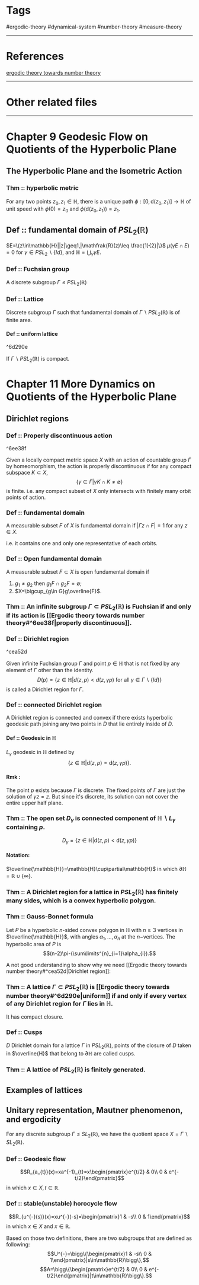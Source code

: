 # Tags
#ergodic-theory #dynamical-system #number-theory #measure-theory 

---

# References
[ergodic theory towards number theory](skim:///Users/zhdeng/Library/CloudStorage/OneDrive-tp3ns/GoodNotes/%E5%8A%A8%E5%8A%9B%E7%B3%BB%E7%BB%9F%20(1)/GTM%20259%20-%20ISBN978-0-85729-020-5%20-%20Manfred%20Einsiedler,%20Thomas%20Ward%20-%20Ergodic%20Theory%20-%20with%20a%20view%20towards%20Number%20Theory.pdf#page=14)

---


# Other related files


---

# Chapter 9 Geodesic Flow on Quotients of the Hyperbolic Plane

## The Hyperbolic Plane and the Isometric Action

### Thm :: hyperbolic metric
For any two points $z_{0},z_{1}\in\mathbb{H}$, there is a unique path $\phi:[0,\text{d}(z_{0},z_{1})]\rightarrow\mathbb{H}$ of unit speed with $\phi(0)=z_{0}$ and $\phi(\text{d}(z_{0},z_{1}))=z_{1}$.

## Def :: fundamental domain of $PSL_{2}(\mathbb{R})$
 $E=\{z\in\mathbb{H}||z|\geq1,|\mathfrak{R}(z)\leq \frac{1}{2}|\}$ 
$\mu(\gamma E\cap E)=0$ for $\gamma\in PSL_{2}\backslash\{Id\}$, and $\mathbb{H}=\bigcup_{\gamma}\gamma E$.


### Def :: Fuchsian group
A discrete subgroup $\Gamma\leq PSL_{2}(\mathbb{R})$

### Def :: Lattice
Discrete subgroup $\Gamma$ such that fundamental domain of $\Gamma\backslash PSL_{2}(\mathbb{R})$ is of finite area.

#### Def :: uniform lattice

^6d290e

If $\Gamma\backslash PSL_{2}(\mathbb{R})$ is compact.


# Chapter 11 More Dynamics on Quotients of the Hyperbolic Plane

## Dirichlet regions
### Def :: Properly discontinuous action

^6ee38f

Given a locally compact metric space $X$ with an action of countable group $\Gamma$ by homeomorphism, the action is properly discontinuous if for any compact subspace $K\subset X$, $$\{\gamma\in\Gamma|\gamma K\cap K\not=\emptyset\}$$ is finite.
i.e. any compact subset of $X$ only intersects with finitely many orbit points of action. 

### Def :: fundamental domain
A measurable subset $F$ of $X$ is fundamental domain if $|\Gamma z\cap F|=1$ for any $z\in X$. 

i.e. it contains one and only one representative of each orbits.

### Def :: Open fundamental domain
A measurable subset $F\subset X$ is open fundamental domain if 
1. $g_{1}\not=g_{2}$ then $g_{1}F\cap g_{2}F=\emptyset$;
2. $X=\bigcup_{g\in G}g\overline{F}$.

### Thm :: An infinite subgroup $\Gamma\subset PSL_{2}(\mathbb{R})$ is Fuchsian if and only if its action is [[Ergodic theory towards number theory#^6ee38f|properly discontinuous]].

### Def :: Dirichlet region

^cea52d

Given infinite Fuchsian group $\Gamma$ and point $p\in\mathbb{H}$ that is not fixed by any element of $\Gamma$ other than the identity.
$$D(p)=\{z\in\mathbb{H}|d(z,p)<d(z,\gamma p)\ \text{for all}\ \gamma\in\Gamma\backslash\{Id\}\}$$
is called a Dirichlet region for $\Gamma$.

### Def :: connected Dirichlet region
A Dirichlet region is connected and convex if there exists hyperbolic geodesic path joining any two points in $D$ that lie entirely inside of $D$.

#### Def :: Geodesic in $\mathbb{H}$
$L_{\gamma}$ geodesic in $\mathbb{H}$ defined by $$\{z\in\mathbb{H}|\text{d}(z,p)=\text{d}(z,\gamma p)\}.$$
#### Rmk :
The point $p$ exists because $\Gamma$ is discrete. The fixed points of $\Gamma$ are just the solution of $\gamma z=z$. But since it's discrete, its solution can not cover the entire upper half plane.


### Thm :: The open set $D_{\gamma}$ is connected component of $\mathbb{H}\backslash L_{\gamma}$ containing $p.$ 
$$D_{\gamma}=\{z\in\mathbb{H}|\text{d}(z,p)<\text{d}(z,\gamma p)\}$$

#### Notation:
$\overline{\mathbb{H}}=\mathbb{H}\cup\partial\mathbb{H}$ in which $\partial\mathbb{H}=\mathbb{R}\cup\{\infty\}$.

### Thm :: A Dirichlet region for a lattice in $PSL_{2}(\mathbb{R})$ has finitely many sides, which is a convex hyperbolic polygon.



### Thm :: Gauss-Bonnet formula
Let $P$ be a hyperbolic $n$-sided convex polygon in $\mathbb{H}$ with $n\geq 3$ vertices in $\overline{\mathbb{H}}$, with angles $\alpha_{1},...,\alpha_{n}$ at the $n-$vertices. The hyperbolic area of $P$ is 
$$(n-2)\pi-(\sum\limits^{n}_{i=1}\alpha_{i}).$$

A not good understanding to show why we need [[Ergodic theory towards number theory#^cea52d|Dirichlet region]]:
### Thm :: A lattice $\Gamma\subset PSL_{2}(\mathbb{R})$ is [[Ergodic theory towards number theory#^6d290e|uniform]] if and only if every vertex of any Dirichlet region for $\Gamma$ lies in $\mathbb{H}$.
It has compact closure.


### Def :: Cusps
$D$ Dirichlet domain for a lattice $\Gamma$ in $PSL_{2}(\mathbb{R})$, points of the closure of $D$ taken in $\overline{H}$ that belong to $\partial\mathbb{H}$ are called cusps.

### Thm :: A lattice of $PSL_{2}(\mathbb{R})$ is finitely generated.

## Examples of lattices

## Unitary representation, Mautner phenomenon, and ergodicity

For any discrete subgroup $\Gamma\leq SL_{2}(\mathbb{R})$, we have the quotient space $X=\Gamma\backslash SL_{2}(\mathbb{R})$.
### Def :: Geodesic flow
$$R_{a_{t}}(x)=xa^{-1}_{t}=x\begin{pmatrix}e^{t/2} & 0\\ 0 & e^{-t/2}\end{pmatrix}$$
in which $x\in X, t\in\mathbb{R}$.

### Def :: stable(unstable) horocycle flow
$$R_{u^{-}(s)}(x)=xu^{-}(-s)=\begin{pmatrix}1 & -s\\ 0 & 1\end{pmatrix}$$
in which $x\in X$ and $x\in\mathbb{R}$.


Based on those two definitions, there are two subgroups that are defined as following:
$$U^{-}=\bigg\{\begin{pmatrix}1 & -s\\ 0 & 1\end{pmatrix}|s\in\mathbb{R}\bigg\},$$
$$A=\bigg\{\begin{pmatrix}e^{t/2} & 0\\ 0 & e^{-t/2}\end{pmatrix}|t\in\mathbb{R}\bigg\}.$$
